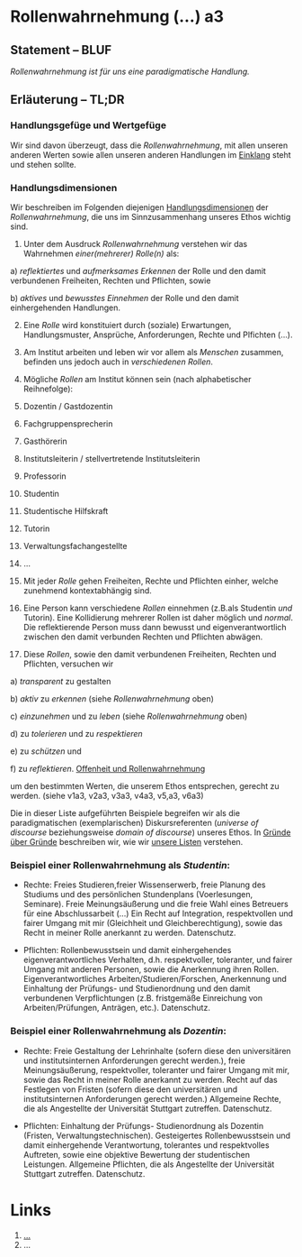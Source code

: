 <!---
   NAME - The NAME of this project is:
ethos

  FILE - The FILENAME of the current file is:
/a3.md

  CREATION - This project was CREATED on:
2017-01-28-16:15:00 UTC

  MODIFICATION - This project was last MODIFIED on:
2017-01-28-16:15:00 UTC

  VERSION - The current VERSION of this project is:
<git-commit-hash>-2017-01-28-16:15:00 UTC

  CREATOR(S) - This project was CREATED by:
Michael Czechowski, Martin Maga

  CONTACT - You can CONTACT the creator(s) or developer(s) of this project at:
E-Mail: mail@martinmaga.de

  COPYRIGHT - The COPYRIGHT holder of this project is:
COPYRIGHT (c) 2016 Martin Maga

  LICENSE - This project is LICENSED under the following license:
Martin Maga 2016 CC BY-SA 4.0 https://creativecommons.org

  SUBFILE – This is a SUBFILE! For more INFORMATION on this project go to:
/README.md
--->

# Rollenwahrnehmung (…) a3
## Statement – BLUF
*Rollenwahrnehmung ist für uns eine paradigmatische Handlung.*

## Erläuterung – TL;DR
### Handlungsgefüge und Wertgefüge
Wir sind davon überzeugt, dass die *Rollenwahrnehmung*, mit allen unseren anderen Werten sowie allen unseren anderen Handlungen im [Einklang](../synopsis/reasons.md) steht und stehen sollte.

### Handlungsdimensionen
Wir beschreiben im Folgenden diejenigen [Handlungsdimensionen](../synopsis/reasons.md) der *Rollenwahrnehmung*, die uns im Sinnzusammenhang unseres Ethos wichtig sind.

1. Unter dem Ausdruck *Rollenwahrnehmung* verstehen wir das Wahrnehmen *einer(mehrerer) Rolle(n)* als:

  a) *reflektiertes* und *aufmerksames* *Erkennen* der Rolle und den damit verbundenen Freiheiten, Rechten und Pflichten, sowie

  b) *aktives* und *bewusstes* *Einnehmen* der Rolle und den damit einhergehenden Handlungen.

2. Eine *Rolle* wird konstituiert durch (soziale) Erwartungen, Handlungsmuster, Ansprüche, Anforderungen, Rechte und Plfichten (...).

3. Am Institut arbeiten und leben wir vor allem als *Menschen* zusammen, befinden uns jedoch auch in *verschiedenen Rollen*.

4. Mögliche *Rollen* am Institut können sein (nach alphabetischer Reihnefolge):

  1. Dozentin / Gastdozentin
  2. Fachgruppensprecherin
  3. Gasthörerin
  4. Institutsleiterin / stellvertretende Institutsleiterin
  5. Professorin
  6. Studentin
  7. Studentische Hilfskraft
  8. Tutorin
  9. Verwaltungsfachangestellte
  10. ...


5. Mit jeder *Rolle* gehen Freiheiten, Rechte und Pflichten einher, welche zunehmend kontextabhängig sind.

6. Eine Person kann verschiedene *Rollen* einnehmen (z.B.als Studentin *und* Tutorin). Eine Kollidierung mehrerer Rollen ist daher möglich und *normal*. Die reflektierende Person muss dann bewusst und eigenverantwortlich zwischen den damit verbunden Rechten und Pflichten abwägen.

7. Diese *Rollen*, sowie den damit verbundenen Freiheiten, Rechten und Pflichten, versuchen wir

  a) *transparent* zu gestalten

  b) *aktiv* zu *erkennen* (siehe *Rollenwahrnehmung* oben)

  c) *einzunehmen* und zu *leben* (siehe *Rollenwahrnehmung* oben)

  d) zu *tolerieren* und zu *respektieren*

  e) zu *schützen* und

  f) zu *reflektieren*. [Offenheit und Rollenwahrnehmung](../contents/fields/v4a3.md)

um den bestimmten Werten, die unserem Ethos entsprechen, gerecht zu werden.
(siehe v1a3, v2a3, v3a3, v4a3, v5,a3, v6a3)

Die in dieser Liste aufgeführten Beispiele begreifen wir als die paradigmatischen (exemplarischen) Diskursreferenten (*universe of discourse* beziehungsweise *domain of discourse*) unseres Ethos.
In [Gründe über Gründe](../synopsis/reasons.md) beschreiben wir, wie wir [unsere Listen](../synopsis/reasons.md) verstehen.

### Beispiel einer Rollenwahrnehmung als *Studentin*:

- Rechte: Freies Studieren,freier Wissenserwerb, freie Planung des Studiums und des persönlichen Stundenplans (Voerlesungen, Seminare). Freie Meinungsäußerung und die freie Wahl eines Betreuers für eine Abschlussarbeit (...) Ein Recht auf Integration, respektvollen und fairer Umgang mit mir (Gleichheit und Gleichberechtigung), sowie das Recht in meiner Rolle anerkannt zu werden. Datenschutz.

- Pflichten: Rollenbewusstsein und damit einhergehendes eigenverantwortliches Verhalten, d.h. respektvoller, toleranter, und fairer Umgang mit anderen Personen, sowie die Anerkennung ihren Rollen. Eigenverantwortliches Arbeiten/Studieren/Forschen, Anerkennung und Einhaltung der Prüfungs- und Studienordnung und den damit verbundenen Verpflichtungen (z.B. fristgemäße Einreichung von Arbeiten/Prüfungen, Anträgen, etc.). Datenschutz.

### Beispiel einer Rollenwahrnehmung als *Dozentin*:

- Rechte: Freie Gestaltung der Lehrinhalte (sofern diese den universitären und institutsinternen Anforderungen gerecht werden.), freie Meinungsäußerung, respektvoller, toleranter und fairer Umgang mit mir, sowie das Recht in meiner Rolle anerkannt zu werden. Recht auf das Festlegen von Fristen (sofern diese den universitären und institutsinternen Anforderungen gerecht werden.) Allgemeine Rechte, die als Angestellte der Universität Stuttgart zutreffen. Datenschutz.

- Pflichten: Einhaltung der Prüfungs- Studienordnung als Dozentin (Fristen, Verwaltungstechnischen). Gesteigertes Rollenbewusstsein und damit einhergehende Verantwortung, tolerantes und respektvolles Auftreten, sowie eine objektive Bewertung der studentischen Leistungen. Allgemeine Pflichten, die als Angestellte der Universität Stuttgart zutreffen. Datenschutz.

# Links
1. […](…)
2. …
